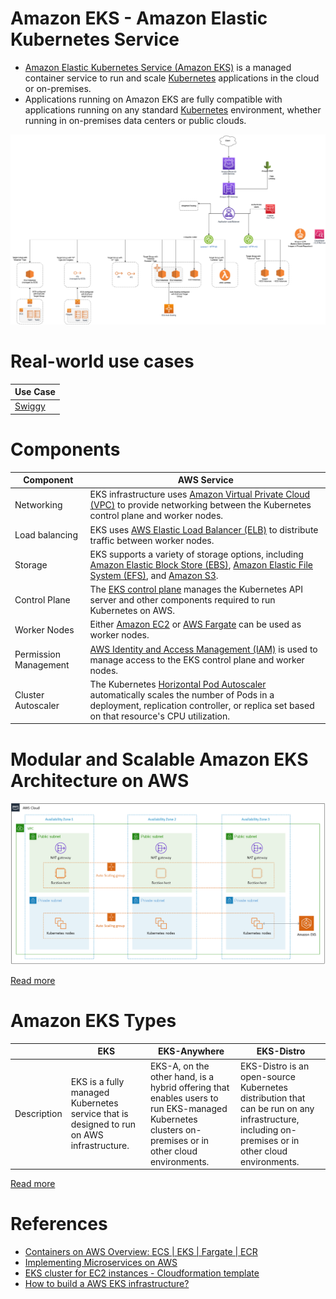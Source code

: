 # Amazon EKS - Amazon Elastic Kubernetes Service
- [Amazon Elastic Kubernetes Service (Amazon EKS)](https://aws.amazon.com/eks/) is a managed container service to run and scale [Kubernetes](../../9_Container&OrchestrationServices/Kubernates/Readme.md) applications in the cloud or on-premises.
- Applications running on Amazon EKS are fully compatible with applications running on any standard [Kubernetes](../../9_Container&OrchestrationServices/Kubernates/Readme.md) environment, whether running in on-premises data centers or public clouds. 

![img.png](../1_NetworkingAndContentDelivery/2_ApplicationNetworking/ElasticLoadBalancer/assets/AWS_Elastic_Load_Balancer.png)

# Real-world use cases

| Use Case                                                                                         |
|--------------------------------------------------------------------------------------------------|
| [Swiggy](https://bytes.swiggy.com/how-swiggy-migrated-its-k8s-workload-to-graviton-d2643bbc7871) |

# Components

| Component             | AWS Service                                                                                                                                                                                                                                                                                                         |
|-----------------------|---------------------------------------------------------------------------------------------------------------------------------------------------------------------------------------------------------------------------------------------------------------------------------------------------------------------|
| Networking            | EKS infrastructure uses [Amazon Virtual Private Cloud (VPC)](../1_NetworkingAndContentDelivery/3_NetworkFoundationsVPC/Readme.md) to provide networking between the Kubernetes control plane and worker nodes.                                                                                                      |
| Load balancing        | EKS uses [AWS Elastic Load Balancer (ELB)](../1_NetworkingAndContentDelivery/2_ApplicationNetworking/ElasticLoadBalancer/Readme.md) to distribute traffic between worker nodes.                                                                                                                                     |
| Storage               | EKS supports a variety of storage options, including [Amazon Elastic Block Store (EBS)](../7_StorageServices/1_BlockStorageTypes/AmazonEBS/Readme.md), [Amazon Elastic File System (EFS)](../7_StorageServices/2_FileStorageTypes/AmazonEFS.md), and [Amazon S3](../7_StorageServices/3_ObjectStorageS3/Readme.md). |
| Control Plane         | The [EKS control plane](https://docs.aws.amazon.com/eks/latest/userguide/clusters.html) manages the Kubernetes API server and other components required to run Kubernetes on AWS.                                                                                                                                   |
| Worker Nodes          | Either [Amazon EC2](../3_ComputeServices/AmazonEC2/Readme.md) or [AWS Fargate](../3_ComputeServices/AWSFargate.md) can be used as worker nodes.                                                                                                                                                                     |
| Permission Management | [AWS Identity and Access Management (IAM)](../2a_IdentityServices/AWSIAM/Readme.md) is used to manage access to the EKS control plane and worker nodes.                                                                                                                                                             |
| Cluster Autoscaler    | The Kubernetes [Horizontal Pod Autoscaler](https://docs.aws.amazon.com/eks/latest/userguide/horizontal-pod-autoscaler.html) automatically scales the number of Pods in a deployment, replication controller, or replica set based on that resource's CPU utilization.                                               |

# Modular and Scalable Amazon EKS Architecture on AWS

![img.png](assets/eks_architecture.png)

[Read more](https://aws.amazon.com/quickstart/architecture/amazon-eks/)

# Amazon EKS Types

|             | EKS                                                                                      | EKS-Anywhere                                                                                                                                         | EKS-Distro                                                                                                                                        |
|-------------|------------------------------------------------------------------------------------------|------------------------------------------------------------------------------------------------------------------------------------------------------|---------------------------------------------------------------------------------------------------------------------------------------------------|
| Description | EKS is a fully managed Kubernetes service that is designed to run on AWS infrastructure. | EKS-A, on the other hand, is a hybrid offering that enables users to run EKS-managed Kubernetes clusters on-premises or in other cloud environments. | EKS-Distro is an open-source Kubernetes distribution that can be run on any infrastructure, including on-premises or in other cloud environments. |

[Read more](https://www.upnxtblog.com/index.php/2023/04/24/understanding-the-differences-between-amazon-eks-eks-anywhere-and-eks-distro-which-solution-is-right-for-your-business/)

# References
- [Containers on AWS Overview: ECS | EKS | Fargate | ECR](https://www.youtube.com/watch?v=AYAh6YDXuho)
- [Implementing Microservices on AWS](https://docs.aws.amazon.com/whitepapers/latest/microservices-on-aws/microservices.html)
- [EKS cluster for EC2 instances - Cloudformation template](../9_InfrastructureAsCode/AWSCloudFormation/sample_templates/EKS_ECS.yml)
- [How to build a AWS EKS infrastructure?](https://medium.com/@brunorodrigueslopes/how-to-build-a-aws-eks-infrastructure-f4abc080710f)